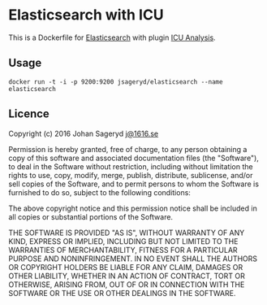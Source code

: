 # Elasticsearch with ICU

This is a Dockerfile for [Elasticsearch][1] with plugin [ICU Analysis][2].

[1]: https://www.elastic.co/
[2]: https://www.elastic.co/guide/en/elasticsearch/plugins/5.2/analysis-icu.html

## Usage
```
docker run -t -i -p 9200:9200 jsageryd/elasticsearch --name elasticsearch
```

## Licence
Copyright (c) 2016 Johan Sageryd <j@1616.se>

Permission is hereby granted, free of charge, to any person obtaining a copy
of this software and associated documentation files (the "Software"), to deal
in the Software without restriction, including without limitation the rights
to use, copy, modify, merge, publish, distribute, sublicense, and/or sell
copies of the Software, and to permit persons to whom the Software is
furnished to do so, subject to the following conditions:

The above copyright notice and this permission notice shall be included in
all copies or substantial portions of the Software.

THE SOFTWARE IS PROVIDED "AS IS", WITHOUT WARRANTY OF ANY KIND, EXPRESS OR
IMPLIED, INCLUDING BUT NOT LIMITED TO THE WARRANTIES OF MERCHANTABILITY,
FITNESS FOR A PARTICULAR PURPOSE AND NONINFRINGEMENT. IN NO EVENT SHALL THE
AUTHORS OR COPYRIGHT HOLDERS BE LIABLE FOR ANY CLAIM, DAMAGES OR OTHER
LIABILITY, WHETHER IN AN ACTION OF CONTRACT, TORT OR OTHERWISE, ARISING FROM,
OUT OF OR IN CONNECTION WITH THE SOFTWARE OR THE USE OR OTHER DEALINGS IN
THE SOFTWARE.
